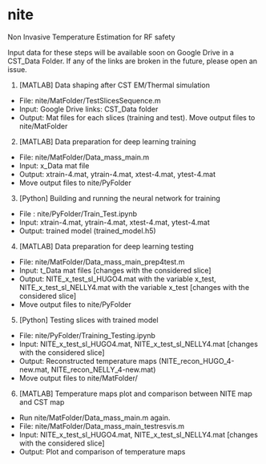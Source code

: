 # nite
Non Invasive Temperature Estimation for RF safety

Input data for these steps will be available soon on Google Drive in a CST_Data Folder.
If any of the links are broken in the future, please open an issue.

1. [MATLAB] Data shaping after CST EM/Thermal simulation 

- File: nite/MatFolder/TestSlicesSequence.m
- Input: Google Drive links: CST_Data folder
- Output: Mat files for each slices (training and test). Move output files to nite/MatFolder

2. [MATLAB] Data preparation for deep learning training 

- File: nite/MatFolder/Data_mass_main.m 
- Input: x_Data mat file 
- Output: xtrain-4.mat, ytrain-4.mat, xtest-4.mat, ytest-4.mat 
- Move output files to nite/PyFolder

3. [Python] Building and running the neural network for training 

- File : nite/PyFolder/Train_Test.ipynb
- Input: xtrain-4.mat, ytrain-4.mat, xtest-4.mat, ytest-4.mat  
- Output: trained model (trained_model.h5)

4. [MATLAB] Data preparation for deep learning testing

- File: nite/MatFolder/Data_mass_main_prep4test.m 
- Input: t_Data mat files [changes with the considered slice]
- Output: NITE_x_test_sl_HUGO4.mat with the variable x_test, NITE_x_test_sl_NELLY4.mat with the variable x_test [changes with the considered slice]
- Move output files to nite/PyFolder

5. [Python] Testing slices with trained model  

- File: nite/PyFolder/Training_Testing.ipynb
- Input: NITE_x_test_sl_HUGO4.mat, NITE_x_test_sl_NELLY4.mat [changes with the considered slice]
- Output: Reconstructed temperature maps (NITE_recon_HUGO_4-new.mat, NITE_recon_NELLY_4-new.mat)
- Move output files to nite/MatFolder/


6. [MATLAB] Temperature maps plot and comparison between NITE map and CST map

- Run nite/MatFolder/Data_mass_main.m again.
- File: nite/MatFolder/Data_mass_main_testresvis.m
- Input: NITE_x_test_sl_HUGO4.mat, NITE_x_test_sl_NELLY4.mat [changes with the considered slice] 
- Output: Plot and comparison of temperature maps
